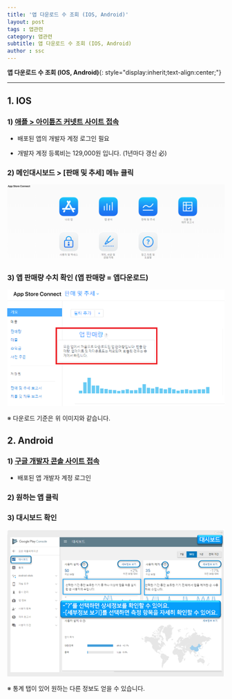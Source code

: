 ```yaml
---
title: '앱 다운로드 수 조회 (IOS, Android)'  
layout: post  
tags : 앱관련
category: 앱관련
subtitle: 앱 다운로드 수 조회 (IOS, Android)
author : ssc
---
```


**앱 다운로드 수 조회 (IOS, Android)**{: style="display:inherit;text-align:center;"}

---

## 1. IOS

### 1) [애플 > 아이튠즈 커넷트 사이트 접속](https://itunesconnect.apple.com/login)

- 배포된 앱의 개발자 계정 로그인 필요

- 개발자 계정 등록비는 129,000원 입니다. (1년마다 갱신 必)

### 2) 메인대시보드 > [판매 및 추세] 메뉴 클릭

![Dashboard](/assets/images/post/Dashboard.PNG)

### 3) 앱 판매량 수치 확인 (앱 판매량 = 앱다운로드)

![downCnt](/assets/images/post/downCnt.PNG)

※ 다운로드 기준은 위 이미지와 같습니다.

## 2. Android

### 1) [구글 개발자 콘솔 사이트 접속](https://play.google.com/apps/publish)

- 배포된 앱 개발자 계정 로그인

### 2) 원하는 앱 클릭


### 3) 대시보드 확인

![googleDown](/assets/images/post/googleDown.PNG)

※ 통계 탭이 있어 원하는 다른 정보도 얻을 수 있습니다.


